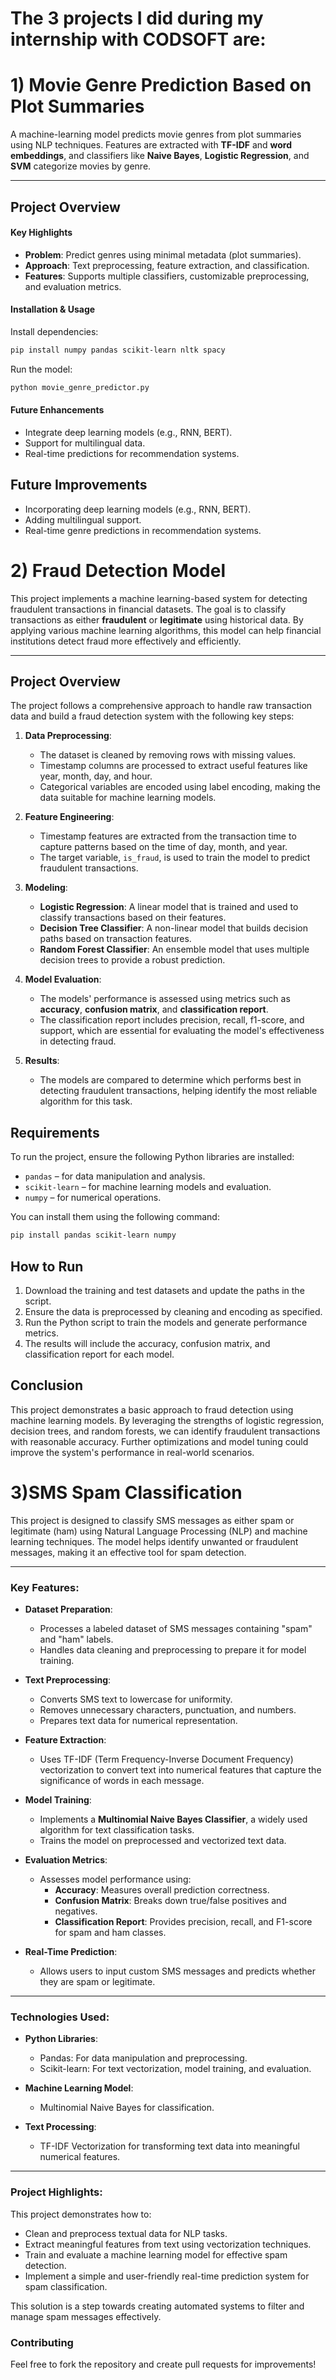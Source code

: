 # The 3 projects I did during my internship with CODSOFT are:


# 1) Movie Genre Prediction Based on Plot Summaries
 
A machine-learning model predicts movie genres from plot summaries using NLP techniques. Features are extracted with **TF-IDF** and **word embeddings**, and classifiers like **Naive Bayes**, **Logistic Regression**, and **SVM** categorize movies by genre.  

---

## Project Overview

#### Key Highlights  
- **Problem**: Predict genres using minimal metadata (plot summaries).  
- **Approach**: Text preprocessing, feature extraction, and classification.  
- **Features**: Supports multiple classifiers, customizable preprocessing, and evaluation metrics.  

#### Installation & Usage  
Install dependencies:  
```bash
pip install numpy pandas scikit-learn nltk spacy
```  
Run the model:  
```bash
python movie_genre_predictor.py
```  

#### Future Enhancements  
- Integrate deep learning models (e.g., RNN, BERT).  
- Support for multilingual data.  
- Real-time predictions for recommendation systems.

## Future Improvements

- Incorporating deep learning models (e.g., RNN, BERT).
- Adding multilingual support.
- Real-time genre predictions in recommendation systems.

# 2) Fraud Detection Model

This project implements a machine learning-based system for detecting fraudulent transactions in financial datasets. The goal is to classify transactions as either **fraudulent** or **legitimate** using historical data. By applying various machine learning algorithms, this model can help financial institutions detect fraud more effectively and efficiently.

---

## Project Overview

The project follows a comprehensive approach to handle raw transaction data and build a fraud detection system with the following key steps:

1. **Data Preprocessing**: 
    - The dataset is cleaned by removing rows with missing values.
    - Timestamp columns are processed to extract useful features like year, month, day, and hour.
    - Categorical variables are encoded using label encoding, making the data suitable for machine learning models.
  
2. **Feature Engineering**: 
    - Timestamp features are extracted from the transaction time to capture patterns based on the time of day, month, and year.
    - The target variable, `is_fraud`, is used to train the model to predict fraudulent transactions.
  
3. **Modeling**: 
    - **Logistic Regression**: A linear model that is trained and used to classify transactions based on their features.
    - **Decision Tree Classifier**: A non-linear model that builds decision paths based on transaction features.
    - **Random Forest Classifier**: An ensemble model that uses multiple decision trees to provide a robust prediction.

4. **Model Evaluation**: 
    - The models' performance is assessed using metrics such as **accuracy**, **confusion matrix**, and **classification report**.
    - The classification report includes precision, recall, f1-score, and support, which are essential for evaluating the model's effectiveness in detecting fraud.

5. **Results**: 
    - The models are compared to determine which performs best in detecting fraudulent transactions, helping identify the most reliable algorithm for this task.

## Requirements

To run the project, ensure the following Python libraries are installed:

- `pandas` – for data manipulation and analysis.
- `scikit-learn` – for machine learning models and evaluation.
- `numpy` – for numerical operations.
  
You can install them using the following command:

```bash
pip install pandas scikit-learn numpy
```

## How to Run

1. Download the training and test datasets and update the paths in the script.
2. Ensure the data is preprocessed by cleaning and encoding as specified.
3. Run the Python script to train the models and generate performance metrics.
4. The results will include the accuracy, confusion matrix, and classification report for each model.

## Conclusion

This project demonstrates a basic approach to fraud detection using machine learning models. By leveraging the strengths of logistic regression, decision trees, and random forests, we can identify fraudulent transactions with reasonable accuracy. Further optimizations and model tuning could improve the system's performance in real-world scenarios.


# 3)SMS Spam Classification

This project is designed to classify SMS messages as either spam or legitimate (ham) using Natural Language Processing (NLP) and machine learning techniques. The model helps identify unwanted or fraudulent messages, making it an effective tool for spam detection.

---

### Key Features:

- **Dataset Preparation**: 
  - Processes a labeled dataset of SMS messages containing "spam" and "ham" labels.
  - Handles data cleaning and preprocessing to prepare it for model training.

- **Text Preprocessing**:
  - Converts SMS text to lowercase for uniformity.
  - Removes unnecessary characters, punctuation, and numbers.
  - Prepares text data for numerical representation.

- **Feature Extraction**:
  - Uses TF-IDF (Term Frequency-Inverse Document Frequency) vectorization to convert text into numerical features that capture the significance of words in each message.

- **Model Training**:
  - Implements a **Multinomial Naive Bayes Classifier**, a widely used algorithm for text classification tasks.
  - Trains the model on preprocessed and vectorized text data.

- **Evaluation Metrics**:
  - Assesses model performance using:
    - **Accuracy**: Measures overall prediction correctness.
    - **Confusion Matrix**: Breaks down true/false positives and negatives.
    - **Classification Report**: Provides precision, recall, and F1-score for spam and ham classes.

- **Real-Time Prediction**:
  - Allows users to input custom SMS messages and predicts whether they are spam or legitimate.

---

### Technologies Used:

- **Python Libraries**:
  - Pandas: For data manipulation and preprocessing.
  - Scikit-learn: For text vectorization, model training, and evaluation.

- **Machine Learning Model**:
  - Multinomial Naive Bayes for classification.

- **Text Processing**:
  - TF-IDF Vectorization for transforming text data into meaningful numerical features.

---

### Project Highlights:

This project demonstrates how to:
- Clean and preprocess textual data for NLP tasks.
- Extract meaningful features from text using vectorization techniques.
- Train and evaluate a machine learning model for effective spam detection.
- Implement a simple and user-friendly real-time prediction system for spam classification.

This solution is a step towards creating automated systems to filter and manage spam messages effectively.


### Contributing

Feel free to fork the repository and create pull requests for improvements!



